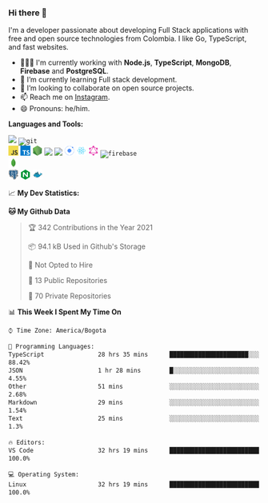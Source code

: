 ### Hi there 👋

I'm a developer passionate about developing Full Stack applications with free and open source technologies from Colombia. I like Go, TypeScript, and fast websites.

- 👨🏽‍💻 I'm currently working with **Node.js**, **TypeScript**, **MongoDB**, **Firebase** and **PostgreSQL**.
- 🌱 I’m currently learning Full stack development.
- 🚀 I’m looking to collaborate on open source projects.
- 📫   Reach me on [Instagram](https://instagram.com/nexckycort).
- 😄  Pronouns: he/him.

**Languages and Tools:**  

<code><img height="20"  src="https://upload.wikimedia.org/wikipedia/commons/2/2d/Visual_Studio_Code_1.18_icon.svg"></code>
<code><img src="https://www.vectorlogo.zone/logos/git-scm/git-scm-icon.svg" alt="git" height="20"/> </code>
<code><img height="20" src="https://raw.githubusercontent.com/github/explore/80688e429a7d4ef2fca1e82350fe8e3517d3494d/topics/javascript/javascript.png"></code>
<code><img height="20" src="https://raw.githubusercontent.com/github/explore/80688e429a7d4ef2fca1e82350fe8e3517d3494d/topics/typescript/typescript.png"></code>
<code><img height="20" src="https://raw.githubusercontent.com/github/explore/80688e429a7d4ef2fca1e82350fe8e3517d3494d/topics/nodejs/nodejs.png"></code>
<code><img height="20" src="https://deno.land/logo.svg"></code>
<code><img src="https://angular.io/assets/images/logos/angular/shield-large.svg" height="20"></code>
<code><img height="20" src="https://raw.githubusercontent.com/devicons/devicon/master/icons/ionic/ionic-original.svg"></code>
<code><img height="20" src="https://raw.githubusercontent.com/github/explore/80688e429a7d4ef2fca1e82350fe8e3517d3494d/topics/react/react.png"></code>
<code><img height="20" src="https://raw.githubusercontent.com/github/explore/5c058a388828bb5fde0bcafd4bc867b5bb3f26f3/topics/graphql/graphql.png"></code>
<code><img src="https://www.vectorlogo.zone/logos/firebase/firebase-icon.svg" alt="firebase"  height="20"/> </code>
<code><img src="https://raw.githubusercontent.com/devicons/devicon/master/icons/mongodb/mongodb-original.svg"  height="20"/> </code>
<code><img src="https://raw.githubusercontent.com/devicons/devicon/master/icons/postgresql/postgresql-original.svg" height="20"/></code>
<code><img src="https://raw.githubusercontent.com/devicons/devicon/master/icons/nginx/nginx-original.svg" height="20"></code>
<code><img src="https://raw.githubusercontent.com/devicons/devicon/master/icons/docker/docker-original.svg" height="20"></code>

<!-- Stats -->
📈 **My Dev Statistics:**  

<!-- waka time stats-->

<!--START_SECTION:waka-->
**🐱 My Github Data** 

> 🏆 342 Contributions in the Year 2021
 > 
> 📦 94.1 kB Used in Github's Storage 
 > 
> 🚫 Not Opted to Hire
 > 
> 📜 13 Public Repositories 
 > 
> 🔑 70 Private Repositories  
 > 
📊 **This Week I Spent My Time On** 

```text
⌚︎ Time Zone: America/Bogota

💬 Programming Languages: 
TypeScript               28 hrs 35 mins      ██████████████████████░░░   88.42% 
JSON                     1 hr 28 mins        █░░░░░░░░░░░░░░░░░░░░░░░░   4.55% 
Other                    51 mins             ░░░░░░░░░░░░░░░░░░░░░░░░░   2.68% 
Markdown                 29 mins             ░░░░░░░░░░░░░░░░░░░░░░░░░   1.54% 
Text                     25 mins             ░░░░░░░░░░░░░░░░░░░░░░░░░   1.3%

🔥 Editors: 
VS Code                  32 hrs 19 mins      █████████████████████████   100.0%

💻 Operating System: 
Linux                    32 hrs 19 mins      █████████████████████████   100.0%

```


<!--END_SECTION:waka-->
